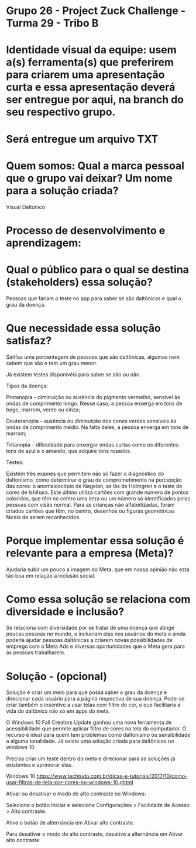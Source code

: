# Grupo 26 - Project Zuck Challenge - Turma 29 - Tribo B

# Identidade visual da equipe: usem a(s) ferramenta(s) que preferirem para criarem uma apresentação curta e essa apresentação deverá ser entregue por aqui, na branch do seu respectivo grupo.

# Será entregue um arquivo TXT

# Quem somos: Qual a marca pessoal que o grupo vai deixar? Um nome para a solução criada?

Visual Daltonico

# Processo de desenvolvimento e aprendizagem:

# Qual o público para o qual se destina (stakeholders) essa solução?

Pessoas que fariam o teste no app para saber se são daltônicas e qual o grau da doença.

# Que necessidade essa solução satisfaz?

Satifaz uma porcentegem de pessoas que são daltônicas, algumas nem sabem que são e tem um grau menor.

Já existem testes disponivéis para saber se são ou não.

Tipos da doença:

Protanopia – diminuição ou ausência do pigmento vermelho, sensível às ondas de comprimento longo. Nesse caso, a pessoa enxerga em tons de bege, marrom, verde ou cinza;

Deuteranopia – ausência ou diminuição dos cones verdes sensíveis às ondas de comprimento médio. Na falta deles, a pessoa enxerga em tons de marrom;

Tritanopia – dificuldade para enxergar ondas curtas como os diferentes tons de azul e o amarelo, que adquire tons rosados.


Testes:

Existem três exames que permitem não só fazer o diagnóstico do daltonismo, como determinar o grau de comprometimento na percepção das cores: o anomaloscópio de Nagelan, as lãs de Holmgren e o teste de cores de Ishihara.
Este último utiliza cartões com grande número de pontos coloridos, que têm no centro uma letra ou um número só identificados pelas pessoas com visão normal.
Para as crianças não alfabetizadas, foram criados cartões que têm, no centro, desenhos ou figuras geométricas fáceis de serem reconhecidos.

# Porque implementar essa solução é relevante para a empresa (Meta)?

Ajudaria subir um pouco a imagem do Meta, que em nossa opinião não está tão boa em relação a inclusão social.


# Como essa solução se relaciona com diversidade e inclusão?

Se relaciona com diversidade por se tratar de uma doença que atinge poucas pessoas no mundo, e incluiriam elas nos usuários do meta e ainda poderia ajudar pessoas daltônicas a criarem novas possibilidades de emprego com o Meta Ads e diversas oportunidades que o Meta gera para as pessoas trabalharem.



# Solução - (opcional)


Solução é criar um meio para que possa saber o grau da doença e direcionar cada usuário para a página respectiva de sua doença.
Pode-se criar também o insentivo a usar telas com filtro de cor, o que facilitaria a vida do daltônico não só em apps do meta.

O Windows 10 Fall Creators Update ganhou uma nova ferramenta de acessibilidade que permite aplicar filtro de cores na tela do computador. O recurso é ideal para quem tem problemas como daltonismo ou sensibilidade a alguma tonalidade.
Já existe uma solução criada para daltônicos no windows 10

Precisa criar um teste dentro do meta e direcionar para as soluções já existentes e aprimorar elas.

Windows 10
https://www.techtudo.com.br/dicas-e-tutoriais/2017/10/como-usar-filtros-de-tela-por-cores-no-windows-10.ghtml

Ativar ou desativar o modo de alto contraste no Windows:

Selecione o botão Iniciar e selecione Configurações > Facilidade de Acesso > Alto contraste.

Ative o botão de alternância em Ativar alto contraste.

Para desativar o modo de alto contraste, desative a alternância em Ativar alto contraste.